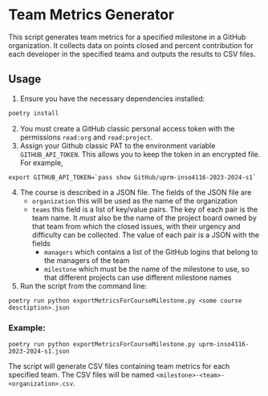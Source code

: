 # Team Metrics Generator

This script generates team metrics for a specified milestone in a GitHub organization. It collects data on points closed and percent contribution for each developer in the specified teams and outputs the results to CSV files.
## Usage

1. Ensure you have the necessary dependencies installed:
```bash
poetry install
```
2. You must create a GitHub classic personal access token with the permissions `read:org`
   and `read:project`. 
3. Assign your Github classic PAT to the environment variable `GITHUB_API_TOKEN`. This
   allows you to keep the token in an encrypted file.  For example,
```
export GITHUB_API_TOKEN=`pass show GitHub/uprm-inso4116-2023-2024-s1`
```
4. The course is described in a JSON file. The fields of the JSON file are
   - `organization` this will be used as the name of the organization
   - `teams` this field is a list of key/value pairs. The key of each pair is the team
     name. It _must_ also be the name of the project board owned by that team from which the
     closed issues, with their urgency and difficulty can be collected. The value of each
     pair is a JSON with the fields 
     - `managers` which contains a list of the GitHub logins that belong to the managers
       of the team
     - `milestone` which must be the name of the milestone to use, so that different
       projects can use different milestone names
  5. Run the script from the command line:
```
poetry run python exportMetricsForCourseMilestone.py <some course desctiption>.json
```
### Example:
```
poetry run python exportMetricsForCourseMilestone.py uprm-inso4116-2023-2024-s1.json
```
The script will generate CSV files containing team metrics for each specified team. The CSV files will be named `<milestone>-<team>-<organization>.csv`.
